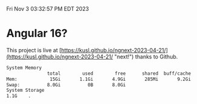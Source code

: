 Fri Nov  3 03:32:57 PM EDT 2023

# Angular 16?


This project is live at [https://kusl.github.io/ngnext-2023-04-21/](https://kusl.github.io/ngnext-2023-04-21/ "next!") thanks to Github.

```bash
System Memory
               total        used        free      shared  buff/cache   available
Mem:            15Gi       1.1Gi       4.9Gi       285Mi       9.2Gi        13Gi
Swap:          8.0Gi          0B       8.0Gi
System Storage
1.1G	.
